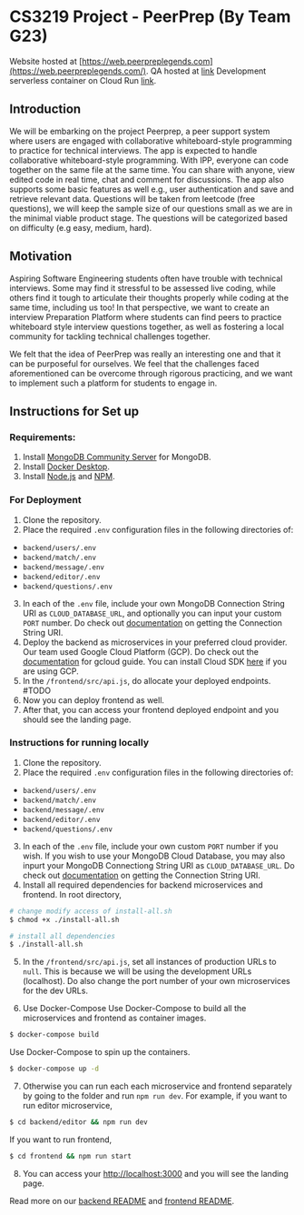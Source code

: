 # CS3219 Project - PeerPrep (By Team G23)

Website hosted at [https://web.peerpreplegends.com](https://web.peerpreplegends.com/).
QA hosted at [link](http://webdev.peerpreplegends.com)
Development serverless container on Cloud Run [link](https://web-6i7ougacoq-de.a.run.app/).

## Introduction
We will be embarking on the project Peerprep, a peer support system where users are engaged with collaborative whiteboard-style programming to practice for technical interviews. The app is expected to handle collaborative whiteboard-style programming. With IPP, everyone can code together on the same file at the same time. You can share with anyone, view edited code in real time, chat and comment for
discussions. The app also supports some basic features as well e.g., user authentication and save and retrieve relevant data. Questions will be taken from leetcode (free questions), we will keep the sample size of our questions small as we are in the minimal viable product stage. The questions will be categorized based on difficulty (e.g easy, medium, hard).

## Motivation

Aspiring Software Engineering students often have trouble with technical interviews. Some may find it stressful to be assessed live coding, while others find it tough to articulate their thoughts properly while coding at the same time, including us too! In that perspective, we want to create an interview Preparation Platform where students can find peers to practice whiteboard style interview questions together, as well as fostering a local community for tackling technical challenges together.


We felt that the idea of PeerPrep was really an interesting one and that it can be purposeful for ourselves. We feel that the challenges faced aforementioned can be overcome through rigorous practicing, and we want to implement such a platform for students to engage in. 

## Instructions for Set up
### Requirements:
1. Install [MongoDB Community Server](https://www.mongodb.com/try/download/community) for MongoDB.
2. Install [Docker Desktop](https://www.docker.com/products/docker-desktop).
3. Install [Node.js](https://nodejs.org/en/download/) and [NPM](https://docs.npmjs.com/downloading-and-installing-node-js-and-npm).

### For Deployment
1. Clone the repository.
2. Place the required `.env` configuration files in the following directories of:
  - `backend/users/.env`
  - `backend/match/.env`
  - `backend/message/.env`
  - `backend/editor/.env`
  - `backend/questions/.env`
3. In each of the `.env` file, include your own MongoDB Connection String URI as `CLOUD_DATABASE_URL`, and optionally you can input your custom `PORT` number. Do check out [documentation](https://docs.mongodb.com/manual/reference/connection-string/) on getting the Connection String URI.
4. Deploy the backend as microservices in your preferred cloud provider. Our team used Google Cloud Platform (GCP). Do check out the [documentation](https://cloud.google.com/sdk/gcloud/reference) for gcloud guide. You can install Cloud SDK [here]((https://cloud.google.com/sdk/docs/install)) if you are using GCP.
5. In the `/frontend/src/api.js`, do allocate your deployed endpoints. #TODO
6. Now you can deploy frontend as well.
7. After that, you can access your frontend deployed endpoint and you should see the landing page.

### Instructions for running locally
1. Clone the repository.
2. Place the required `.env` configuration files in the following directories of:
  - `backend/users/.env`
  - `backend/match/.env`
  - `backend/message/.env`
  - `backend/editor/.env`
  - `backend/questions/.env`
3. In each of the `.env` file, include your own custom `PORT` number if you wish. If you wish to use your MongoDB Cloud Database, you may also inpurt your MongoDB Connectiong String URI as `CLOUD_DATABASE_URL`. Do check out [documentation](https://docs.mongodb.com/manual/reference/connection-string/) on getting the Connection String URI.
4. Install all required dependencies for backend microservices and frontend. In root directory,
  ```bash
  # change modify access of install-all.sh
  $ chmod +x ./install-all.sh

  # install all dependencies
  $ ./install-all.sh
  ```
5. In the `/frontend/src/api.js`, set all instances of production URLs to `null`. This is because we will be using the development URLs (localhost). Do also change the port number of your own microservices for the dev URLs.

6. Use Docker-Compose
Use Docker-Compose to build all the microservices and frontend as container images.
  ```bash
  $ docker-compose build
  ```
Use Docker-Compose to spin up the containers.
  ```bash
  $ docker-compose up -d
  ```
7. Otherwise you can run each each microservice and frontend separately by going to the folder and run `npm run dev`.
  For example, if you want to run editor microservice,
  ```bash
  $ cd backend/editor && npm run dev
  ```
  If you want to run frontend,
  ```bash
  $ cd frontend && npm run start
  ```
8. You can access your [http://localhost:3000](http://localhost:3000) and you will see the landing page.



Read more on our [backend README](https://github.com/CS3219-SE-Principles-and-Patterns/cs3219-project-ay2122-2122-s1-g23/blob/main/backend/README.md) and [frontend README](https://github.com/CS3219-SE-Principles-and-Patterns/cs3219-project-ay2122-2122-s1-g23/blob/main/frontend/README.md).
